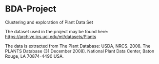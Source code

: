 # BDA-Project
Clustering and exploration of Plant Data Set

The dataset used in the project may be found here:
https://archive.ics.uci.edu/ml/datasets/Plants

The data is extracted from The Plant Database:
USDA, NRCS. 2008. The PLANTS Database (31 December 2008). National Plant Data Center, Baton Rouge, LA 70874-4490 USA.
